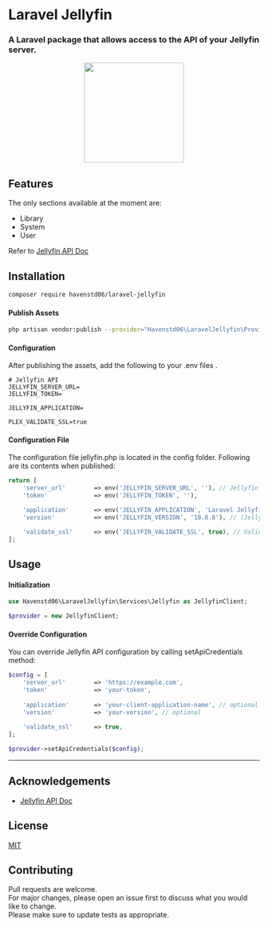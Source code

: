 
# Laravel Jellyfin
### A Laravel package that allows access to the API of your Jellyfin server.

<p align="center">
    <img height="200" src="https://user-images.githubusercontent.com/33732634/210449526-9026f288-0b9e-436a-b315-10af018b73e0.png" />   
</p>

## Features
The only sections available at the moment are:

* Library
* System
* User

Refer to [Jellyfin API Doc](https://api.jellyfin.org/)

## Installation

```bash
composer require havenstd06/laravel-jellyfin
```

#### Publish Assets
```bash
php artisan vendor:publish --provider="Havenstd06\LaravelJellyfin\Providers\JellyfinServiceProvider" 
```

#### Configuration
After publishing the assets, add the following to your .env files .

```env
# Jellyfin API
JELLYFIN_SERVER_URL=
JELLYFIN_TOKEN=

JELLYFIN_APPLICATION=

PLEX_VALIDATE_SSL=true
```

#### Configuration File
The configuration file jellyfin.php is located in the config folder. Following are its contents when published:

```php
return [
    'server_url'        => env('JELLYFIN_SERVER_URL', ''), // Jellyfin Server URL (ex: https://[IP address]:8096 or https://domain.com)
    'token'             => env('JELLYFIN_TOKEN', ''),

    'application'       => env('JELLYFIN_APPLICATION', 'Laravel Jellyfin / v1.0'), // Jellyfin application name
    'version'           => env('JELLYFIN_VERSION', '10.8.8'), // (Jellyfin application version number)

    'validate_ssl'      => env('JELLYFIN_VALIDATE_SSL', true), // Validate SSL when creating api client.
];
```
## Usage

#### Initialization

```php
use Havenstd06\LaravelJellyfin\Services\Jellyfin as JellyfinClient;

$provider = new JellyfinClient;
```

#### Override Configuration
You can override Jellyfin API configuration by calling setApiCredentials method:

```php
$config = [
    'server_url'        => 'https://example.com',
    'token'             => 'your-token',
    
    'application'       => 'your-client-application-name', // optional
    'version'           => 'your-version', // optional
    
    'validate_ssl'      => true,
];

$provider->setApiCredentials($config);
```

<hr>

## Acknowledgements

- [Jellyfin API Doc](https://api.jellyfin.org/)

## License

[MIT](https://choosealicense.com/licenses/mit/)


## Contributing

Pull requests are welcome.  
For major changes, please open an issue first to discuss what you would like to change.  
Please make sure to update tests as appropriate.

